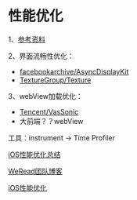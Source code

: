 # 性能优化

1、[参考资料](https://github.com/skyming/iOS-Performance-Optimization.git)

2、界面流畅性优化：

* [facebookarchive/AsyncDisplayKit](https://github.com/facebookarchive/AsyncDisplayKit)
* [TextureGroup/Texture](https://github.com/TextureGroup/Texture)

3、webView加载优化：

* [Tencent/VasSonic](https://github.com/Tencent/VasSonic)
* 大前端？？webView

工具：instrument -> Time Profiler

[iOS性能优化总结](https://juejin.im/post/5ace078cf265da23994ee493)

[WeRead团队博客](https://wereadteam.github.io/)

[iOS性能优化](http://www.mengyueping.com/2018/08/19/iOS_optimization_all/)

